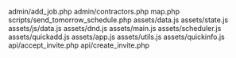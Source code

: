 admin/add_job.php
admin/contractors.php
map.php
scripts/send_tomorrow_schedule.php
assets/data.js
assets/state.js
assets/js/data.js
assets/dnd.js
assets/main.js
assets/scheduler.js
assets/quickadd.js
assets/app.js
assets/utils.js
assets/quickinfo.js
api/accept_invite.php
api/create_invite.php